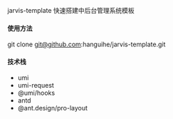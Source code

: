 jarvis-template
快速搭建中后台管理系统模板

#### 使用方法
git clone git@github.com:hanguihe/jarvis-template.git

#### 技术栈
- umi
- umi-request
- @umi/hooks
- antd
- @ant.design/pro-layout

